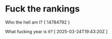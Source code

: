 # Fuck the rankings

Who the hell am I?
{ 14784792 }

What fucking year is it?
[ 2025-03-24T19:43:20Z ]
